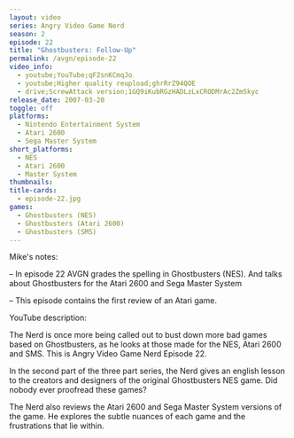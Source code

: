```yaml
---
layout: video
series: Angry Video Game Nerd
season: 2
episode: 22
title: "Ghostbusters: Follow-Up"
permalink: /avgn/episode-22
video_info:
  - youtube;YouTube;qF2snKCmqJo
  - youtube;Higher quality reupload;ghrRrZ94QOE
  - drive;ScrewAttack version;1GQ9iKubRGzHADLzLxCRODMrAc2Zm5kyc
release_date: 2007-03-20
toggle: off
platforms: 
  - Nintendo Entertainment System
  - Atari 2600
  - Sega Master System
short_platforms:
  - NES
  - Atari 2600
  - Master System
thumbnails: 
title-cards: 
  - episode-22.jpg
games: 
  - Ghostbusters (NES)
  - Ghostbusters (Atari 2600)
  - Ghostbusters (SMS)
---
```


<p class="mikes-notes">Mike's notes:</p>

– In episode 22 AVGN grades the spelling in Ghostbusters (NES). And talks about Ghostbusters for the Atari 2600 and Sega Master System

– This episode contains the first review of an Atari game.

<p class="yt-description">YouTube description:</p>

The Nerd is once more being called out to bust down more bad games based on Ghostbusters, as he looks at those made for the NES, Atari 2600 and SMS. This is Angry Video Game Nerd Episode 22.

In the second part of the three part series, the Nerd gives an english lesson to the creators and designers of the original Ghostbusters NES game. Did nobody ever proofread these games?

The Nerd also reviews the Atari 2600 and Sega Master System versions of the game. He explores the subtle nuances of each game and the frustrations that lie within. 